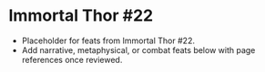 # Immortal Thor #22

- Placeholder for feats from Immortal Thor #22.
- Add narrative, metaphysical, or combat feats below with page references once reviewed.